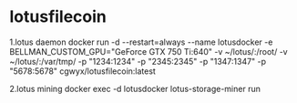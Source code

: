 # lotusfilecoin
1.lotus daemon
docker run -d --restart=always --name lotusdocker -e BELLMAN_CUSTOM_GPU="GeForce GTX 750 Ti:640" -v ~/lotus/:/root/ -v ~/lotus/:/var/tmp/ -p "1234:1234"  -p "2345:2345" -p "1347:1347" -p "5678:5678" cgwyx/lotusfilecoin:latest

2.lotus mining
docker exec -d lotusdocker lotus-storage-miner run
